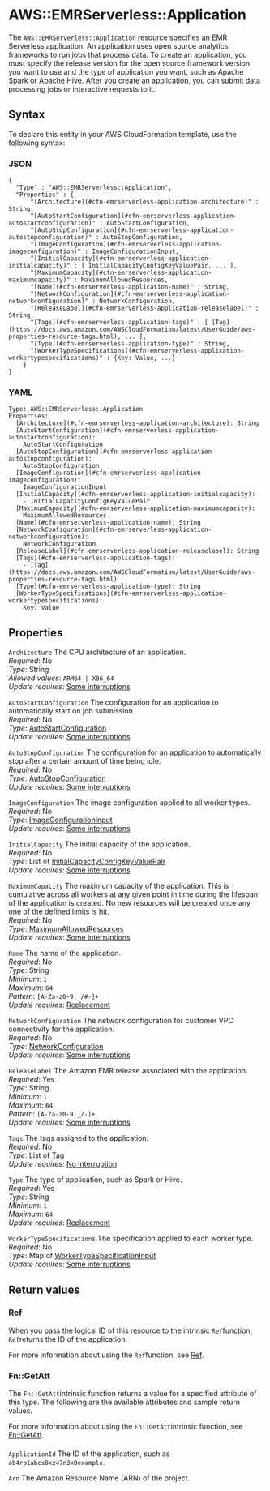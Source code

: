 # AWS::EMRServerless::Application<a name="aws-resource-emrserverless-application"></a>

The `AWS::EMRServerless::Application` resource specifies an EMR Serverless application\. An application uses open source analytics frameworks to run jobs that process data\. To create an application, you must specify the release version for the open source framework version you want to use and the type of application you want, such as Apache Spark or Apache Hive\. After you create an application, you can submit data processing jobs or interactive requests to it\.

## Syntax<a name="aws-resource-emrserverless-application-syntax"></a>

To declare this entity in your AWS CloudFormation template, use the following syntax:

### JSON<a name="aws-resource-emrserverless-application-syntax.json"></a>

```
{
  "Type" : "AWS::EMRServerless::Application",
  "Properties" : {
      "[Architecture](#cfn-emrserverless-application-architecture)" : String,
      "[AutoStartConfiguration](#cfn-emrserverless-application-autostartconfiguration)" : AutoStartConfiguration,
      "[AutoStopConfiguration](#cfn-emrserverless-application-autostopconfiguration)" : AutoStopConfiguration,
      "[ImageConfiguration](#cfn-emrserverless-application-imageconfiguration)" : ImageConfigurationInput,
      "[InitialCapacity](#cfn-emrserverless-application-initialcapacity)" : [ InitialCapacityConfigKeyValuePair, ... ],
      "[MaximumCapacity](#cfn-emrserverless-application-maximumcapacity)" : MaximumAllowedResources,
      "[Name](#cfn-emrserverless-application-name)" : String,
      "[NetworkConfiguration](#cfn-emrserverless-application-networkconfiguration)" : NetworkConfiguration,
      "[ReleaseLabel](#cfn-emrserverless-application-releaselabel)" : String,
      "[Tags](#cfn-emrserverless-application-tags)" : [ [Tag](https://docs.aws.amazon.com/AWSCloudFormation/latest/UserGuide/aws-properties-resource-tags.html), ... ],
      "[Type](#cfn-emrserverless-application-type)" : String,
      "[WorkerTypeSpecifications](#cfn-emrserverless-application-workertypespecifications)" : {Key: Value, ...}
    }
}
```

### YAML<a name="aws-resource-emrserverless-application-syntax.yaml"></a>

```
Type: AWS::EMRServerless::Application
Properties: 
  [Architecture](#cfn-emrserverless-application-architecture): String
  [AutoStartConfiguration](#cfn-emrserverless-application-autostartconfiguration): 
    AutoStartConfiguration
  [AutoStopConfiguration](#cfn-emrserverless-application-autostopconfiguration): 
    AutoStopConfiguration
  [ImageConfiguration](#cfn-emrserverless-application-imageconfiguration): 
    ImageConfigurationInput
  [InitialCapacity](#cfn-emrserverless-application-initialcapacity): 
    - InitialCapacityConfigKeyValuePair
  [MaximumCapacity](#cfn-emrserverless-application-maximumcapacity): 
    MaximumAllowedResources
  [Name](#cfn-emrserverless-application-name): String
  [NetworkConfiguration](#cfn-emrserverless-application-networkconfiguration): 
    NetworkConfiguration
  [ReleaseLabel](#cfn-emrserverless-application-releaselabel): String
  [Tags](#cfn-emrserverless-application-tags): 
    - [Tag](https://docs.aws.amazon.com/AWSCloudFormation/latest/UserGuide/aws-properties-resource-tags.html)
  [Type](#cfn-emrserverless-application-type): String
  [WorkerTypeSpecifications](#cfn-emrserverless-application-workertypespecifications): 
    Key: Value
```

## Properties<a name="aws-resource-emrserverless-application-properties"></a>

`Architecture`  <a name="cfn-emrserverless-application-architecture"></a>
The CPU architecture of an application\.  
*Required*: No  
*Type*: String  
*Allowed values*: `ARM64 | X86_64`  
*Update requires*: [Some interruptions](https://docs.aws.amazon.com/AWSCloudFormation/latest/UserGuide/using-cfn-updating-stacks-update-behaviors.html#update-some-interrupt)

`AutoStartConfiguration`  <a name="cfn-emrserverless-application-autostartconfiguration"></a>
The configuration for an application to automatically start on job submission\.  
*Required*: No  
*Type*: [AutoStartConfiguration](aws-properties-emrserverless-application-autostartconfiguration.md)  
*Update requires*: [Some interruptions](https://docs.aws.amazon.com/AWSCloudFormation/latest/UserGuide/using-cfn-updating-stacks-update-behaviors.html#update-some-interrupt)

`AutoStopConfiguration`  <a name="cfn-emrserverless-application-autostopconfiguration"></a>
The configuration for an application to automatically stop after a certain amount of time being idle\.  
*Required*: No  
*Type*: [AutoStopConfiguration](aws-properties-emrserverless-application-autostopconfiguration.md)  
*Update requires*: [Some interruptions](https://docs.aws.amazon.com/AWSCloudFormation/latest/UserGuide/using-cfn-updating-stacks-update-behaviors.html#update-some-interrupt)

`ImageConfiguration`  <a name="cfn-emrserverless-application-imageconfiguration"></a>
The image configuration applied to all worker types\.  
*Required*: No  
*Type*: [ImageConfigurationInput](aws-properties-emrserverless-application-imageconfigurationinput.md)  
*Update requires*: [Some interruptions](https://docs.aws.amazon.com/AWSCloudFormation/latest/UserGuide/using-cfn-updating-stacks-update-behaviors.html#update-some-interrupt)

`InitialCapacity`  <a name="cfn-emrserverless-application-initialcapacity"></a>
The initial capacity of the application\.  
*Required*: No  
*Type*: List of [InitialCapacityConfigKeyValuePair](aws-properties-emrserverless-application-initialcapacityconfigkeyvaluepair.md)  
*Update requires*: [Some interruptions](https://docs.aws.amazon.com/AWSCloudFormation/latest/UserGuide/using-cfn-updating-stacks-update-behaviors.html#update-some-interrupt)

`MaximumCapacity`  <a name="cfn-emrserverless-application-maximumcapacity"></a>
The maximum capacity of the application\. This is cumulative across all workers at any given point in time during the lifespan of the application is created\. No new resources will be created once any one of the defined limits is hit\.  
*Required*: No  
*Type*: [MaximumAllowedResources](aws-properties-emrserverless-application-maximumallowedresources.md)  
*Update requires*: [Some interruptions](https://docs.aws.amazon.com/AWSCloudFormation/latest/UserGuide/using-cfn-updating-stacks-update-behaviors.html#update-some-interrupt)

`Name`  <a name="cfn-emrserverless-application-name"></a>
The name of the application\.  
*Required*: No  
*Type*: String  
*Minimum*: `1`  
*Maximum*: `64`  
*Pattern*: `[A-Za-z0-9._/#-]+`  
*Update requires*: [Replacement](https://docs.aws.amazon.com/AWSCloudFormation/latest/UserGuide/using-cfn-updating-stacks-update-behaviors.html#update-replacement)

`NetworkConfiguration`  <a name="cfn-emrserverless-application-networkconfiguration"></a>
The network configuration for customer VPC connectivity for the application\.  
*Required*: No  
*Type*: [NetworkConfiguration](aws-properties-emrserverless-application-networkconfiguration.md)  
*Update requires*: [Some interruptions](https://docs.aws.amazon.com/AWSCloudFormation/latest/UserGuide/using-cfn-updating-stacks-update-behaviors.html#update-some-interrupt)

`ReleaseLabel`  <a name="cfn-emrserverless-application-releaselabel"></a>
The Amazon EMR release associated with the application\.  
*Required*: Yes  
*Type*: String  
*Minimum*: `1`  
*Maximum*: `64`  
*Pattern*: `[A-Za-z0-9._/-]+`  
*Update requires*: [Some interruptions](https://docs.aws.amazon.com/AWSCloudFormation/latest/UserGuide/using-cfn-updating-stacks-update-behaviors.html#update-some-interrupt)

`Tags`  <a name="cfn-emrserverless-application-tags"></a>
The tags assigned to the application\.  
*Required*: No  
*Type*: List of [Tag](https://docs.aws.amazon.com/AWSCloudFormation/latest/UserGuide/aws-properties-resource-tags.html)  
*Update requires*: [No interruption](https://docs.aws.amazon.com/AWSCloudFormation/latest/UserGuide/using-cfn-updating-stacks-update-behaviors.html#update-no-interrupt)

`Type`  <a name="cfn-emrserverless-application-type"></a>
The type of application, such as Spark or Hive\.  
*Required*: Yes  
*Type*: String  
*Minimum*: `1`  
*Maximum*: `64`  
*Update requires*: [Replacement](https://docs.aws.amazon.com/AWSCloudFormation/latest/UserGuide/using-cfn-updating-stacks-update-behaviors.html#update-replacement)

`WorkerTypeSpecifications`  <a name="cfn-emrserverless-application-workertypespecifications"></a>
The specification applied to each worker type\.  
*Required*: No  
*Type*: Map of [WorkerTypeSpecificationInput](aws-properties-emrserverless-application-workertypespecificationinput.md)  
*Update requires*: [Some interruptions](https://docs.aws.amazon.com/AWSCloudFormation/latest/UserGuide/using-cfn-updating-stacks-update-behaviors.html#update-some-interrupt)

## Return values<a name="aws-resource-emrserverless-application-return-values"></a>

### Ref<a name="aws-resource-emrserverless-application-return-values-ref"></a>

When you pass the logical ID of this resource to the intrinsic `Ref`function, `Ref`returns the ID of the application\.

For more information about using the `Ref`function, see [Ref](https://docs.aws.amazon.com/AWSCloudFormation/latest/UserGuide/intrinsic-function-reference-ref.html)\.

### Fn::GetAtt<a name="aws-resource-emrserverless-application-return-values-fn--getatt"></a>

The `Fn::GetAtt`intrinsic function returns a value for a specified attribute of this type\. The following are the available attributes and sample return values\.

For more information about using the `Fn::GetAtt`intrinsic function, see [Fn::GetAtt](https://docs.aws.amazon.com/AWSCloudFormation/latest/UserGuide/intrinsic-function-reference-getatt.html)\.

#### <a name="aws-resource-emrserverless-application-return-values-fn--getatt-fn--getatt"></a>

`ApplicationId`  <a name="ApplicationId-fn::getatt"></a>
The ID of the application, such as `ab4rp1abcs8xz47n3x0example`\.

`Arn`  <a name="Arn-fn::getatt"></a>
The Amazon Resource Name \(ARN\) of the project\.